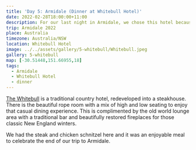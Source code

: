 ```yaml
---
title: 'Day 5: Armidale (Dinner at Whitebull Hotel)'
date: 2022-02-28T18:00:00+11:00
description: For our last night in Armidale, we chose this hotel because we heard the steaks are good here.
trip: Armidale 2022
place: Australia
timezone: Australia/NSW
location: Whitebull Hotel
image: ../../assets/gallery/5-whitebull/Whitebull.jpeg
gallery: 5-whitebull
map: [-30.51448,151.66955,18]
tags:
  - Armidale
  - Whitebull Hotel
  - dinner
---
```

[The Whitebull](https://www.whitebull.net.au) is a traditional country hotel, redeveloped into a steakhouse. There is the beautiful rope room with a mix of high and low seating to enjoy that casual dining experience. This is complimented by the old world lounge area with a traditional bar and beautifully restored fireplaces for those classic New England winters.

We had the steak and chicken schnitzel here and it was an enjoyable meal to celebrate the end of our trip to Armidale.
